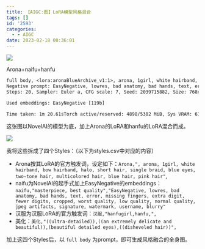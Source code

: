 ```yaml
---
title: 【AIGC:图】LoRA模型风格混合
tags: []
id: '2593'
categories:
  - - AIGC
date: 2023-02-18 00:36:01
---
```


![](https://img.limour.top/archives_2023/2023/02/18/63efaab8c5d13.jpg)

Arona+naifu+hanfu

```txt
full body, <lora:aronaBlueArchive_v1:1>, arona, 1girl, white hairband, bow hairband, halo, short hair, single braid, blue eyes, two-tone hair, multicolored hair, blue hair, pink hair, masterpiece, best quality, hanfugirl,hanfu,<lora:lora-hanfugirl-v1-5:1>, ((ultra-detailed)),((an extremely delicate and beautiful)),(beautiful detailed eyes),((disheveled hair))
Negative prompt: EasyNegative, lowres, bad anatomy, bad hands, text, error, missing fingers, extra digit, fewer digits, cropped, worst quality, low quality, normal quality, jpeg artifacts, signature, watermark, username, blurry
Steps: 20, Sampler: Euler a, CFG scale: 7, Seed: 2039715882, Size: 768x1024, Model hash: 89d59c3dde, ENSD: 31337

Used embeddings: EasyNegative [119b]

Time taken: 1m 20.61sTorch active/reserved: 4898/5302 MiB, Sys VRAM: 6144/6144 MiB (100.0%)
```

这张图以NovelAI的模型为底，加上Arona的LoRA和hanfu的LoRA混合而成。

![](https://img.limour.top/archives_2023/2023/02/18/63efaba9118b2.webp)

我将这些拆成了四个Styles：（以下为styles.csv中对应的内容）

*   Arona按其LoRA的官方触发词，设定如下：`Arona,", arona, 1girl, white hairband, bow hairband, halo, short hair, single braid, blue eyes, two-tone hair, multicolored hair, blue hair, pink hair"`,
*   naifu为NovelAI的起手式加上EasyNegative的embeddings：`naifu,"masterpiece, best quality","EasyNegative, lowres, bad anatomy, bad hands, text, error, missing fingers, extra digit, fewer digits, cropped, worst quality, low quality, normal quality, jpeg artifacts, signature, watermark, username, blurry"`
*   汉服为汉服LoRA的官方触发词：`汉服,"hanfugirl,hanfu,",`
*   美化：`美化,"((ultra-detailed)),((an extremely delicate and beautiful)),(beautiful detailed eyes),((disheveled hair))",`

加上这四个Styles后，以 `full body` 为prompt，即可生成风格融合的全身图。